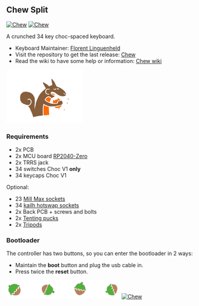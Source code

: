 ## Chew Split

[![Chew](https://live.staticflickr.com/65535/53745130678_97ce7dfedf_b.jpg)](https://live.staticflickr.com/65535/53745130678_2d3318d279_o.png)
[![Chew](https://live.staticflickr.com/65535/53745130683_c98f1a152b_b.jpg)](https://live.staticflickr.com/65535/53745130683_90aa38b210_o.png)

A crunched 34 key choc-spaced keyboard.

- Keyboard Maintainer: [Florent Linguenheld](https://github.com/flinguenheld/)
- Visit the repository to get the last release: [Chew](https://github.com/flinguenheld/chew)
- Read the wiki to have some help or information: [Chew wiki](https://github.com/flinguenheld/chew/wiki)


![squirrel](https://github.com/flinguenheld/chew/blob/main/images/squirrel_brown.png?raw=true)

### Requirements

- 2x PCB
- 2x MCU board [RP2040-Zero](https://www.waveshare.com/wiki/RP2040-Zero)
- 2x TRRS jack
- 34 switches Choc V1 **only**
- 34 keycaps Choc V1

Optional:
- 23 [Mill Max sockets](https://splitkb.com/collections/keyboard-parts/products/mill-max-low-profile-sockets)
- 34 [kailh hotswap sockets](https://cdn.shopify.com/s/files/1/0588/1108/9090/files/5118-Choc-Socket.pdf?v=1686715063)
- 2x Back PCB + screws and bolts
- 2x [Tenting pucks](https://splitkb.com/collections/keyboard-parts/products/tenting-puck)
- 2x [Tripods](https://www.manfrotto.com/us-en/pocket-support-large-black-mp3-bk/)

### Bootloader

The controller has two buttons, so you can enter the bootloader in 2 ways:

- Maintain the **boot** button and plug the usb cable in.
- Press twice the **reset** button.

![hazelnuts](https://github.com/flinguenheld/chew/blob/main/images/hazelnuts.png?raw=true)
[![Chew](https://live.staticflickr.com/65535/53744026347_a95fe6d897_b.jpg)](https://live.staticflickr.com/65535/53744026347_a0a3bbedb4_o.png)
